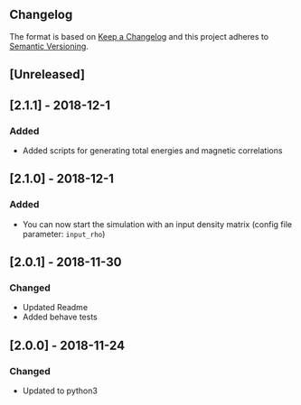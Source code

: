 ## Changelog

The format is based on [Keep a Changelog](http://keepachangelog.com/)
and this project adheres to [Semantic Versioning](http://semver.org/).

## [Unreleased]

## [2.1.1] - 2018-12-1
### Added
- Added scripts for generating total energies and magnetic correlations

## [2.1.0] - 2018-12-1
### Added
- You can now start the simulation with an input density matrix (config file parameter: `input_rho`)

## [2.0.1] - 2018-11-30
### Changed
- Updated Readme
- Added behave tests

## [2.0.0] - 2018-11-24
### Changed
- Updated to python3
